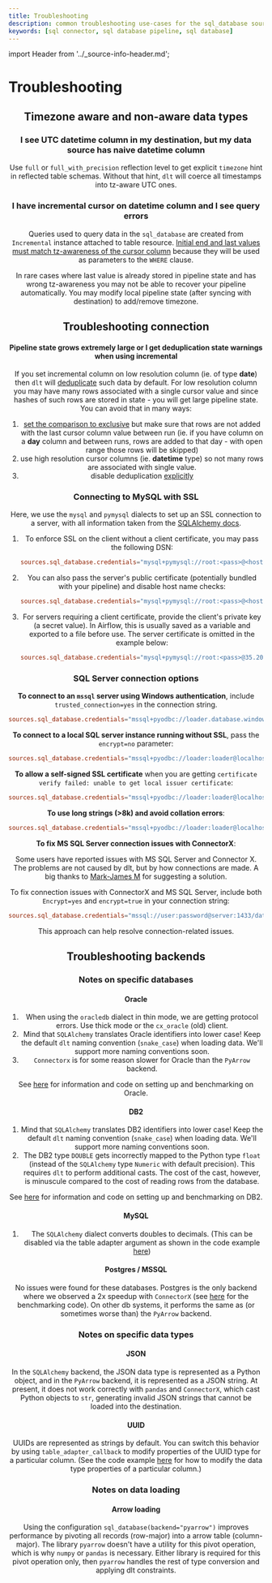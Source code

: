 ```yaml
---
title: Troubleshooting
description: common troubleshooting use-cases for the sql_database source
keywords: [sql connector, sql database pipeline, sql database]
---
```


import Header from '../_source-info-header.md';

# Troubleshooting

<Header/>

## Timezone aware and non-aware data types

### I see UTC datetime column in my destination, but my data source has naive datetime column
Use `full` or `full_with_precision` reflection level to get explicit `timezone` hint in reflected table schemas. Without that
hint, `dlt` will coerce all timestamps into tz-aware UTC ones.

### I have incremental cursor on datetime column and I see query errors
Queries used to query data in the `sql_database` are created from `Incremental` instance attached to table resource. [Initial end and last values
must match tz-awareness of the cursor column](setup.md) because they will be used as parameters to the `WHERE` clause. 

In rare cases where last value is already stored in pipeline state and has wrong tz-awareness you may not be able to recover your pipeline automatically. You may 
modify local pipeline state (after syncing with destination) to add/remove timezone.

## Troubleshooting connection

#### Pipeline state grows extremely large or I get deduplication state warnings when using incremental
If you set incremental column on low resolution column (ie. of type **date**) then `dlt` will [deduplicate](../../../general-usage/incremental/cursor.md#deduplicate-overlapping-ranges-with-primary-key) such data by default. For low resolution column you may have many rows associated with a single
cursor value and since hashes of such rows are stored in state - you will get large pipeline state. You can avoid that in many ways:
1. [set the comparison to exclusive](advanced.md#inclusive-and-exclusive-filtering) but make sure that rows are not added with the last cursor column value
between run (ie. if you have column on a **day** column and between runs, rows are added to that day - with open range those rows will be skipped)
2. use high resolution cursor columns (ie. **datetime** type) so not many rows are associated with single value.
3. disable deduplication [explicitly](../../../general-usage/incremental/cursor.md#deduplicate-overlapping-ranges-with-primary-key)

### Connecting to MySQL with SSL 
Here, we use the `mysql` and `pymysql` dialects to set up an SSL connection to a server, with all information taken from the [SQLAlchemy docs](https://docs.sqlalchemy.org/en/14/dialects/mysql.html#ssl-connections).

1. To enforce SSL on the client without a client certificate, you may pass the following DSN:

   ```toml
   sources.sql_database.credentials="mysql+pymysql://root:<pass>@<host>:3306/mysql?ssl_ca="
   ```

1. You can also pass the server's public certificate (potentially bundled with your pipeline) and disable host name checks:

   ```toml
   sources.sql_database.credentials="mysql+pymysql://root:<pass>@<host>:3306/mysql?ssl_ca=server-ca.pem&ssl_check_hostname=false"
   ```

1. For servers requiring a client certificate, provide the client's private key (a secret value). In Airflow, this is usually saved as a variable and exported to a file before use. The server certificate is omitted in the example below:

   ```toml
   sources.sql_database.credentials="mysql+pymysql://root:<pass>@35.203.96.191:3306/mysql?ssl_ca=&ssl_cert=client-cert.pem&ssl_key=client-key.pem"
   ```

### SQL Server connection options

**To connect to an `mssql` server using Windows authentication**, include `trusted_connection=yes` in the connection string.

```toml
sources.sql_database.credentials="mssql+pyodbc://loader.database.windows.net/dlt_data?trusted_connection=yes&driver=ODBC+Driver 17+for+SQL+Server"
```

**To connect to a local SQL server instance running without SSL**, pass the `encrypt=no` parameter:
```toml
sources.sql_database.credentials="mssql+pyodbc://loader:loader@localhost/dlt_data?encrypt=no&driver=ODBC+Driver 17+for+SQL+Server"
```

**To allow a self-signed SSL certificate** when you are getting `certificate verify failed: unable to get local issuer certificate`:
```toml
sources.sql_database.credentials="mssql+pyodbc://loader:loader@localhost/dlt_data?TrustServerCertificate=yes&driver=ODBC+Driver 17+for+SQL+Server"
```

**To use long strings (>8k) and avoid collation errors**:
```toml
sources.sql_database.credentials="mssql+pyodbc://loader:loader@localhost/dlt_data?LongAsMax=yes&driver=ODBC+Driver 17+for+SQL+Server"
```

**To fix MS SQL Server connection issues with ConnectorX**:

Some users have reported issues with MS SQL Server and Connector X. The problems are not caused by dlt, but by how connections are made. A big thanks to [Mark-James M](https://github.com/markjamesm) for suggesting a solution.

To fix connection issues with ConnectorX and MS SQL Server, include both `Encrypt=yes` and `encrypt=true` in your connection string:
```toml
sources.sql_database.credentials="mssql://user:password@server:1433/database?driver=ODBC+Driver+17+for+SQL+Server&Encrypt=yes&encrypt=true"
```
This approach can help resolve connection-related issues.

## Troubleshooting backends

### Notes on specific databases

#### Oracle
1. When using the `oracledb` dialect in thin mode, we are getting protocol errors. Use thick mode or the `cx_oracle` (old) client.
2. Mind that `SQLAlchemy` translates Oracle identifiers into lower case! Keep the default `dlt` naming convention (`snake_case`) when loading data. We'll support more naming conventions soon.
3. `Connectorx` is for some reason slower for Oracle than the `PyArrow` backend.  
  
See [here](https://github.com/dlt-hub/sql_database_benchmarking/tree/main/oracledb#installing-and-setting-up-oracle-db) for information and code on setting up and benchmarking on Oracle.

#### DB2
1. Mind that `SQLAlchemy` translates DB2 identifiers into lower case! Keep the default `dlt` naming convention (`snake_case`) when loading data. We'll support more naming conventions soon.
2. The DB2 type `DOUBLE` gets incorrectly mapped to the Python type `float` (instead of the `SQLAlchemy` type `Numeric` with default precision). This requires `dlt` to perform additional casts. The cost of the cast, however, is minuscule compared to the cost of reading rows from the database.  

See [here](https://github.com/dlt-hub/sql_database_benchmarking/tree/main/db2#installing-and-setting-up-db2) for information and code on setting up and benchmarking on DB2.

#### MySQL
1. The `SQLAlchemy` dialect converts doubles to decimals. (This can be disabled via the table adapter argument as shown in the code example [here](./configuration#pyarrow))

#### Postgres / MSSQL
No issues were found for these databases. Postgres is the only backend where we observed a 2x speedup with `ConnectorX` (see [here](https://github.com/dlt-hub/sql_database_benchmarking/tree/main/postgres) for the benchmarking code). On other db systems, it performs the same as (or sometimes worse than) the `PyArrow` backend.

### Notes on specific data types

#### JSON

In the `SQLAlchemy` backend, the JSON data type is represented as a Python object, and in the `PyArrow` backend, it is represented as a JSON string. At present, it does not work correctly with `pandas` and `ConnectorX`, which cast Python objects to `str`, generating invalid JSON strings that cannot be loaded into the destination.

#### UUID  
UUIDs are represented as strings by default. You can switch this behavior by using `table_adapter_callback` to modify properties of the UUID type for a particular column. (See the code example [here](./configuration#pyarrow) for how to modify the data type properties of a particular column.)

### Notes on data loading

#### Arrow loading

Using the configuration `sql_database(backend="pyarrow")` improves performance by pivoting all records (row-major) into a arrow table (column-major). The library `pyarrow` doesn't have a utility for this pivot operation, which is why `numpy` or `pandas` is necessary. Either library is required for this pivot operation only, then `pyarrow` handles the rest of type conversion and applying dlt constraints. 
